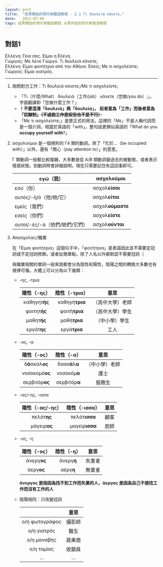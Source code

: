 ```yaml
---
layout: post
title:  "從零開始的現代希臘語教程 - 2.1 Τι δουλειά κάνετε;"
date:   2022-07-06 
tags: 從零開始的現代希臘語教程 从零开始的现代希腊语教程
---
```


## 對話1

Ελλένη: Γεια σας. Είμαι η Ελένη.  
Γιώργος: Με λένε Γιώργο. Τι δουλειά κάνετε;  
Ελλένη: Είμαι φοιτήτρια από την Αθήνα. Εσείς; Με τι ασχολείστε;  
Γιώργος: Είμαι γιατρός.

---

1. 詢問對方工作：Τι δουλειά κάνετε;/Με τι ασχολείστε;  
    - 「Τι（什麼/What） δουλειά（工作/job） κάνετε（您做/you do）;」，字面翻譯即「您做什麼工作？」
    - **！不要混淆「δουλειά」與「δουλεία」， 前者意為「工作」而後者意為「奴隸制」~~（不過說工作是奴役也不是不行）~~**
    - 「Με τι ασχολείστε;」是更正式的用法。這裡的「Με」不是人稱代詞而是一個介詞，相當於英語的「with」，整句話更類似英語的「What do you **occupy yourself with**?」

2. ασχολούμαι 是一個規則的 Γ4 類的動詞。除了「忙於...（be occupied with）」以外，還有「關心（pay attention to）」的意思。

    Γ 類動詞一般都比較複雜，大多數是從 A/B 類動詞變過去的被動態，或者表示情感狀態。到動詞時會詳細說明，現在只需要記住有這回事即可。

    | εγώ（我）                           | ασχολούμαι |
    | ---------------------------------- | ------- |
    | εσύ（你）                           | ασχολ**είσαι** |
    | αυτός/-ή/ό（他/她/它）               | ασχολ**είται** |
    | εμείς（我們）                       | ασχολ**ούμαστε** |
    | εσείς（你們）                       | ασχολ**είστε** |
    | αυτοί/-ές/-ά（他們/她們/它們）        |ασχολ**ούνται** |

3. Απασχολίες/職業

    在「Είμαι φοιτήτρια」這個句子中，「φοιτήτρια」是表語因此並不需要定冠詞或不定冠詞修飾。或者扯簡單點，除了人名以外都默認不需要冠詞（

    與職業相關的單詞一般來說都會分為陰性和陽性，陰陽之間的轉換大多數也有規律可循。大體上可以分為以下幾類：

    - -ης, -τρια

        | 陽性（-ης）    | 陰性（-τρια）    | 意思           |
        | :-----------: | :------------: | :-----------: |
        | καθηγητ**ής** | καθηγή**τρια** | （高中大學）老師 |
        |  φοιτητ**ής** |  φοιτή**τρια** | （高中大學）學生 |
        |  μαθητ**ής**  |  μαθή**τρια**  | （中小學）學生  |
        |  εργάτ**ης**  |  εργά**τρια**  | 工人           |

    - -ος, -α

        | 陽性（-ος）       | 陰性（-α）       | 意思           |
        | :--------------: | :-------------: | :-----------: |
        | δ**ά**σκαλ**ος** | δασκ**ά**λ**α** | （中小學）老師  |
        |  νοσοκομό**ος**  | νοσοκόμ**α**    | 護士           |
        |  σερβιτόρ**ος**  | σερβιτόρ**α**   | 服務生         |

    - -ας/-ης, -ισσα

        | 陽性（-ας/-ης） | 陰性（-ισσα）    | 意思 |
        | :-----------: | :-----------:  | :--: |
        | πελάτ**ης**   | πελάτ**ισσα**  | 顧客 |
        | μάγειρ**ας**  | μαγείρ**ισσα** | 廚師 |

    - -ος, -η

        | 陽性（-ος）  | 陰性（-η）    | 意思 |
        | :---------: | :---------: | :--: |
        | άνεργ**ος** | άνεργ**η**  | 失業者 |
        | άεργ**ος**  | αέργ**η**   | 無業者 |

       **άνεργος 是指因為找不到工作而失業的人，άεργος 是因為自己不想找工作而沒有工作的人**

    - 陰陽相同：只改變冠詞

        |                | 意思   |
        | :------------: | :----: |
        | ο/η φωτογράφος | 攝影師 |
        | ο/η γιατρός    | 醫生   |
        | ο/η μαναβής    | 蔬果商 |
        | ο/η ταμίας     | 收銀員 |
        | ... | ... |
